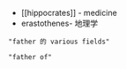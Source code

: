 - [[hippocrates]] - medicine
- erastothenes- 地理学

```query
"father 的 various fields"
```

```query 2021-10-03 13:54
"father of"
```
